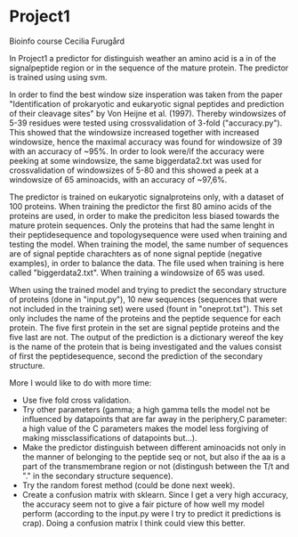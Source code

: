 # Project1
Bioinfo course
Cecilia Furugård

In Project1 a predictor for distinguish weather an amino acid is a in of the signalpeptide region or in the sequence of the mature protein. The predictor is trained using using svm.

In order to find the best window size insperation was taken from the paper "Identification of prokaryotic and eukaryotic signal peptides and prediction of their cleavage sites" by Von Heijne et al. (1997). Thereby windowsizes of 5-39 residues were tested using crossvalidation of 3-fold ("accuracy.py"). This showed that the windowsize increased together with increased windowsize, hence the maximal accuracy was found for windowsize of 39 with an accuracy of ~95%. In order to look were/if the accuracy were peeking at some windowsize, the same biggerdata2.txt was used for crossvalidation of windowsizes of 5-80 and this showed a peek at a windowsize of 65 aminoacids, with an accuracy of ~97,6%.

The predictor is trained on eukaryotic signalproteins only, with a dataset of 100 proteins. When training the predictor the first 80 amino acids of the proteins are used, in order to make the prediciton less biased towards the mature protein sequences. Only the proteins that had the same lenght in their peptidesequence and topologysequence were used when training and testing the model. When training the model, the same number of sequences are of signal peptide charachters as of none signal peptide (negative examples), in order to balance the data. The file used when training is here called "biggerdata2.txt". When training a windowsize of 65 was used.

When using the trained model and trying to predict the secondary structure of proteins (done in "input.py"), 10 new sequences (sequences that were not included in the training set) were used (fount in "oneprot.txt"). This set only includes the name of the proteins and the peptide sequence for each protein. The five first protein in the set are signal peptide proteins and the five last are not. The output of the prediction is a dictionary wereof the key is the name of the protein that is being investigated and the values consist of first the peptidesequence, second the prediction of the secondary structure. 



More I would like to do with more time:
- Use five fold cross validation.
- Try other parameters (gamma; a high gamma tells the model not be influenced by datapoints that are far away in the periphery,C parameter: a high value of the C parameters makes the model less forgiving of making missclassifications of datapoints but...).
- Make the predictor distinguish between different aminoacids not only in the manner of belonging to the peptide seq or not, but also if the aa is a part of the transmembrane region or not (distingush between the T/t and "." in the secondary structure sequence). 
- Try the random forest method (could be done next week).
- Create a confusion matrix with sklearn. Since I get a very high accuracy, the accuracy seem not to give a fair picture of how well my model perform (according to the input.py were I try to predict it predictions is crap). Doing a confusion matrix I think could view this better.
